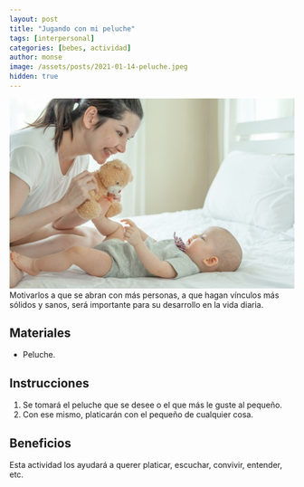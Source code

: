 ```yaml
---
layout: post
title: "Jugando con mi peluche"
tags: [interpersonal]
categories: [bebes, actividad]
author: monse
image: /assets/posts/2021-01-14-peluche.jpeg
hidden: true
---
```

![Actividad de peluche](/assets/posts/2021-01-14-peluche.jpeg)<br/> 
Motivarlos a que se abran con más personas, a que hagan vínculos más sólidos y sanos, será importante para su desarrollo en la vida diaria.  
 
## Materiales 
- Peluche.

## Instrucciones 
1. Se tomará el peluche que se desee o el que más le guste al pequeño.
2. Con ese mismo, platicarán con el pequeño de cualquier cosa. 

## Beneficios 
Esta actividad los ayudará a querer platicar, escuchar, convivir, entender, etc. 